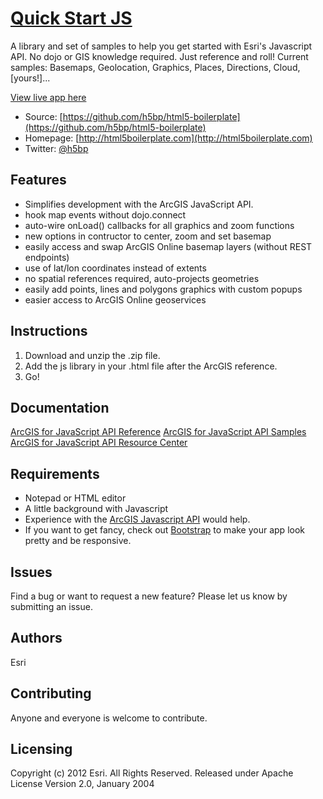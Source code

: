 # [Quick Start JS](http://edn1.esri.com/quickstartjs/demo/landingpage.html)

A library and set of samples to help you get started with Esri's Javascript API.  No dojo or GIS knowledge required.  Just reference and roll!  Current samples: Basemaps, Geolocation, Graphics, Places, Directions, Cloud, [yours!]...

[View live app here](http://edn1.esri.com/quickstartjs/demo/landingpage.html)

* Source: [https://github.com/h5bp/html5-boilerplate](https://github.com/h5bp/html5-boilerplate)
* Homepage: [http://html5boilerplate.com](http://html5boilerplate.com)
* Twitter: [@h5bp](http://twitter.com/h5bp)

## Features
* Simplifies development with the ArcGIS JavaScript API.
* hook map events without dojo.connect
* auto-wire onLoad() callbacks for all graphics and zoom functions
* new options in contructor to center, zoom and set basemap
* easily access and swap ArcGIS Online basemap layers (without REST endpoints) 
* use of lat/lon coordinates instead of extents
* no spatial references required, auto-projects geometries
* easily add points, lines and polygons graphics with custom popups 
* easier access to ArcGIS Online geoservices 

## Instructions

1. Download and unzip the .zip file.
2. Add the js library in your .html file after the ArcGIS reference.
        <script type="text/javascript" src="http://serverapi.arcgisonline.com/jsapi/arcgis/?v=3.2compact"></script>
        <script type="text/javascript" src="../src/esriquickstart.js"></script>
3. Go!

## Documentation

[ArcGIS for JavaScript API Reference](http://help.arcgis.com/en/webapi/javascript/arcgis/help/jsapi_start.htm)
[ArcGIS for JavaScript API Samples](http://help.arcgis.com/en/webapi/javascript/arcgis/help/jssamples_start.htm)
[ArcGIS for JavaScript API Resource Center](http://help.arcgis.com/en/webapi/javascript/arcgis/index.html)

## Requirements

* Notepad or HTML editor
* A little background with Javascript
* Experience with the [ArcGIS Javascript API](http://www.esri.com/) would help.
* If you want to get fancy, check out [Bootstrap](http://twitter.github.com/bootstrap) to make your app look pretty and be responsive.

## Issues

Find a bug or want to request a new feature?  Please let us know by submitting an issue.

## Authors

Esri

## Contributing

Anyone and everyone is welcome to contribute. 

## Licensing
Copyright (c) 2012 Esri. All Rights Reserved.
Released under Apache License Version 2.0, January 2004